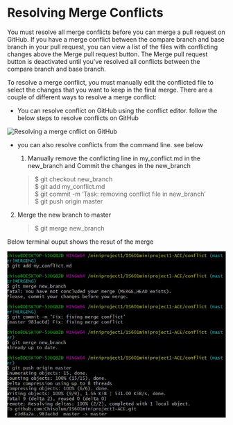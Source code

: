 
# Resolving Merge Conflicts   
You must resolve all merge conflicts before you can merge a pull request on GitHub. If you have a merge conflict between the compare branch and base branch in your pull request, you can view a list of the files with conflicting changes above the Merge pull request button. The Merge pull request button is deactivated until you've resolved all conflicts between the compare branch and base branch.   

To resolve a merge conflict, you must manually edit the conflicted file to select the changes that you want to keep in the final merge. There are a couple of different ways to resolve a merge conflict:  

* You can resolve conflict on GitHub using the conflict editor. follow the below steps to resolve conflicts on GitHub   

![Resolving a merge cnflict on GitHub](/https://help.github.com/en/articles/resolving-a-merge-conflict-on-github)   

* you can also resolve conflicts from the command line. see below  
  1. Manually remove the conflicting line in my_conflict.md in the new_branch and Commit the changes in the new_branch   

    >$ git checkout new_branch  
    >$ git add my_conflict.md   
    >$ git commit -m ‘Task: removing conflict file in new_branch’   
    >$ git push origin master


2.	 Merge the new branch to master   
     >$ git merge new_branch   

 Below terminal ouput shows the resut of the merge

 ![](/images/merge.JPG)




